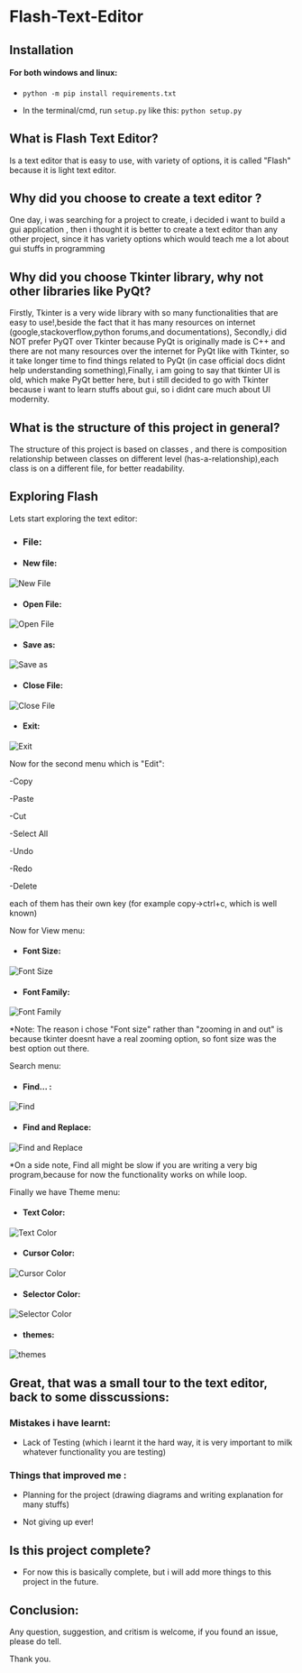 # Flash-Text-Editor

## Installation

#### For both windows and linux:

- ``python -m pip install requirements.txt``

- In the terminal/cmd, run ``setup.py`` like this: ``python setup.py``



## What is Flash Text Editor?
Is a text editor that is easy to use, with variety of options, it is called "Flash" because it is light text editor.

## Why did you choose to create a text editor ?
One day, i was searching for a project to create, i decided i want to build a gui application , then i thought it is better to create a text editor than any other project, since it has variety options which would teach me a lot about gui stuffs in programming
## Why did you choose Tkinter library, why not other libraries like PyQt?
Firstly, Tkinter is a very wide library with so many functionalities that are easy to use!,beside the fact that it has many resources on internet (google,stackoverflow,python forums,and documentations), Secondly,i did NOT prefer PyQT over Tkinter because PyQt is originally made is C++ and there are not many resources over the internet for PyQt like with Tkinter, so it take longer time to find things related to PyQt (in case official docs didnt help understanding something),Finally, i am going to say that tkinter UI is old, which make PyQt better here, but i still decided to go with Tkinter because i want to learn stuffs about gui, so i didnt care much about UI modernity.

## What is the structure of this project in general?
The structure of this project is based on classes , and there is composition relationship between classes on different level (has-a-relationship),each class is on a different file, for better readability.

## Exploring Flash
Lets start exploring the text editor:
- ### File:
- #### New file:

![New File](https://github.com/ghazigamer/Flash-Text-Editor/blob/master/gifs/newfile.gif)

- #### Open File:

![Open File](https://github.com/ghazigamer/Flash-Text-Editor/blob/master/gifs/openfile.gif)

- #### Save as:

![Save as](https://github.com/ghazigamer/Flash-Text-Editor/blob/master/gifs/saveas.gif)


- #### Close File:

![Close File](https://github.com/ghazigamer/Flash-Text-Editor/blob/master/gifs/closefile.gif)

- #### Exit:

![Exit](https://github.com/ghazigamer/Flash-Text-Editor/blob/master/gifs/exit.gif)


Now for the second menu which is "Edit":


-Copy

-Paste

-Cut

-Select All

-Undo

-Redo

-Delete

each of them has their own key (for example copy->ctrl+c, which is well known)


Now for View menu:

- #### Font Size:

![Font Size](https://github.com/ghazigamer/Flash-Text-Editor/blob/master/gifs/font%20size.gif)

- #### Font Family:

![Font Family](https://github.com/ghazigamer/Flash-Text-Editor/blob/master/gifs/font%20family.gif)


*Note: The reason i chose "Font size" rather than "zooming in and out" is because tkinter doesnt have a real zooming option, so font size was the best option out there.


Search menu:

- #### Find... :

![Find](https://github.com/ghazigamer/Flash-Text-Editor/blob/master/gifs/find.gif)


- #### Find and Replace:

![Find and Replace](https://github.com/ghazigamer/Flash-Text-Editor/blob/master/gifs/find%20and%20replace.gif)


*On a side note, Find all might be slow if you are writing a very big program,because for now the functionality works on while loop.

Finally we have Theme menu:
- #### Text Color:

![Text Color](https://github.com/ghazigamer/Flash-Text-Editor/blob/master/gifs/textcolor.gif)


- #### Cursor Color:

![Cursor Color](https://github.com/ghazigamer/Flash-Text-Editor/blob/master/gifs/Cursor.gif)


- #### Selector Color:

![Selector Color](https://github.com/ghazigamer/Flash-Text-Editor/blob/master/gifs/Selector.gif)


- #### themes:

![themes](https://github.com/ghazigamer/Flash-Text-Editor/blob/master/gifs/Themes.gif)



## Great, that was a small tour to the text editor, back to some disscussions:
### Mistakes i have learnt:

- Lack of Testing (which i learnt it the hard way, it is very important to milk whatever functionality you are testing)


### Things that improved me :

- Planning for the project (drawing diagrams and writing explanation for many stuffs)

- Not giving up ever!


## Is this project complete?

- For now this is basically complete, but i will add more things to this project in the future.


## Conclusion:
Any question, suggestion, and critism is welcome, if you found an issue, please do tell.




Thank you.
